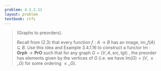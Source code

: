 ```yaml
---
problem: 4.1.2.11
layout: problem
textbook: ctfs
---
```


> (Graphs to preorders).
>
> Recall from (2.3) that every function $f:A\to B$ has an image,
> $\text{im}\_f(A)\subseteq B$. Use this idea and Example 3.4.1.16 to construct
> a functor $\text{Im}:\textbf{Grph}\to\textbf{PrO}$ such that for any graph $G
> = (V,A,\text{src},\text{tgt})$ , the preorder has elements given by the
> vertices of $G$ (i.e. we have $\text{Im}(G) = (V, \leqslant\_G)$ for some
> ordering $\leqslant\_G$).
